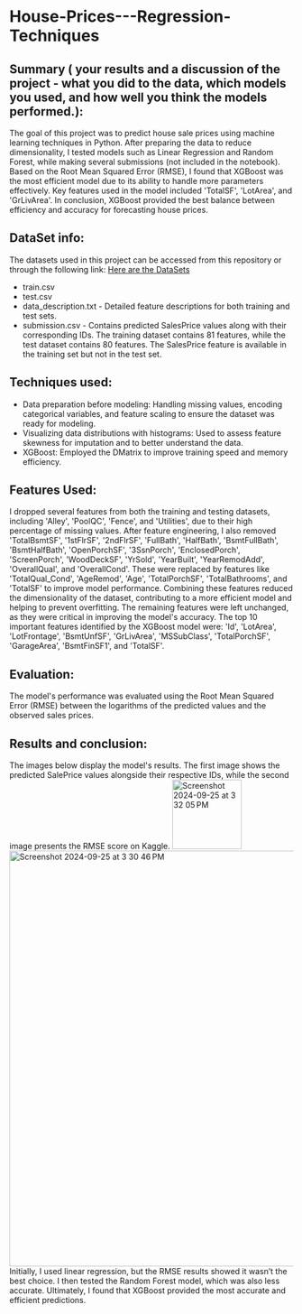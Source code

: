 # House-Prices---Regression-Techniques

## Summary ( your results and a discussion of the project - what you did to the data, which models you used, and how well you think the models performed.): 
The goal of this project was to predict house sale prices using machine learning techniques in Python. After preparing the data to reduce dimensionality, I tested models such as Linear Regression and Random Forest, while making several submissions (not included in the notebook). Based on the Root Mean Squared Error (RMSE), I found that XGBoost was the most efficient model due to its ability to handle more parameters effectively. Key features used in the model included 'TotalSF', 'LotArea', and 'GrLivArea'. In conclusion, XGBoost provided the best balance between efficiency and accuracy for forecasting house prices.

## DataSet info:
The datasets used in this project can be accessed from this repository or through the following link:
<a href="https://www.kaggle.com/competitions/house-prices-advanced-regression-techniques/data" target="_blank"> Here are the DataSets</a>
- train.csv
- test.csv
- data_description.txt - Detailed feature descriptions for both training and test sets.
- submission.csv - Contains predicted SalesPrice values along with their corresponding IDs.
The training dataset contains 81 features, while the test dataset contains 80 features. The SalesPrice feature is available in the training set but not in the test set.

## Techniques used:
- Data preparation before modeling: Handling missing values, encoding categorical variables, and feature scaling to ensure the dataset was ready for modeling.
- Visualizing data distributions with histograms: Used to assess feature skewness for imputation and to better understand the data.
- XGBoost: Employed the DMatrix to improve training speed and memory efficiency.

## Features Used:
I dropped several features from both the training and testing datasets, including 'Alley', 'PoolQC', 'Fence', and 'Utilities', due to their high percentage of missing values. After feature engineering, I also removed 'TotalBsmtSF', '1stFlrSF', '2ndFlrSF', 'FullBath', 'HalfBath', 'BsmtFullBath', 'BsmtHalfBath', 'OpenPorchSF', '3SsnPorch', 'EnclosedPorch', 'ScreenPorch', 'WoodDeckSF', 'YrSold', 'YearBuilt', 'YearRemodAdd', 'OverallQual', and 'OverallCond'. These were replaced by features like 'TotalQual_Cond', 'AgeRemod', 'Age', 'TotalPorchSF', 'TotalBathrooms', and 'TotalSF' to improve model performance. Combining these features reduced the dimensionality of the dataset, contributing to a more efficient model and helping to prevent overfitting. The remaining features were left unchanged, as they were critical in improving the model's accuracy. The top 10 important features identified by the XGBoost model were: 'Id', 'LotArea', 'LotFrontage', 'BsmtUnfSF', 'GrLivArea', 'MSSubClass', 'TotalPorchSF', 'GarageArea', 'BsmtFinSF1', and 'TotalSF'.

## Evaluation:
The model's performance was evaluated using the Root Mean Squared Error (RMSE) between the logarithms of the predicted values and the observed sales prices.

## Results and conclusion:
The images below display the model's results. The first image shows the predicted SalePrice values alongside their respective IDs, while the second image presents the RMSE score on Kaggle.
<img width="123" alt="Screenshot 2024-09-25 at 3 32 05 PM" src="https://github.com/user-attachments/assets/04ee782f-b97b-4051-a3b8-08d14ce0bca8">
<img width="737" alt="Screenshot 2024-09-25 at 3 30 46 PM" src="https://github.com/user-attachments/assets/067afa08-95f1-407f-9da8-7e3166d576ad">
Initially, I used linear regression, but the RMSE results showed it wasn’t the best choice. I then tested the Random Forest model, which was also less accurate. Ultimately, I found that XGBoost provided the most accurate and efficient predictions.
